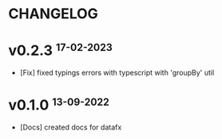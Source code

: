 # CHANGELOG

# v0.2.3 <small><sup>17-02-2023</sup></small>

- [Fix] fixed typings errors with typescript with 'groupBy' util

# v0.1.0 <small><sup>13-09-2022</sup></small>

- [Docs] created docs for datafx
